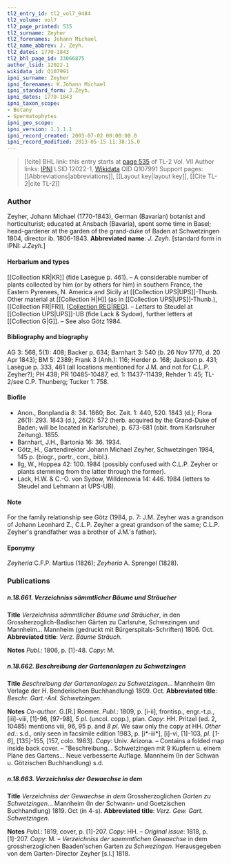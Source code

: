 ```yaml
---
tl2_entry_id: tl2_vol7_0484
tl2_volume: vol7
tl2_page_printed: 535
tl2_surname: Zeyher
tl2_forenames: Johann Michael
tl2_name_abbrev: J. Zeyh.
tl2_dates: 1770-1843
tl2_bhl_page_id: 33066875
author_lsid: 12022-1
wikidata_id: Q107991
ipni_surname: Zeyher
ipni_forenames: K.Johann Michael
ipni_standard_form: J.Zeyh.
ipni_dates: 1770-1843
ipni_taxon_scope: 
- Botany
- Spermatophytes
ipni_geo_scope: 
ipni_version: 1.1.1.1
ipni_record_created: 2003-07-02 00:00:00.0
ipni_record_modified: 2013-05-15 11:38:15.0
---
```


> [!cite] BHL link: this entry starts at [page 535](https://www.biodiversitylibrary.org/page/33066875) of TL-2 Vol. VII
> Author links: [IPNI](https://www.ipni.org/a/12022-1) LSID 12022-1, [Wikidata](https://www.wikidata.org/wiki/Q107991) QID Q107991
> Support pages: [[Abbreviations|abbreviations]], [[Layout key|layout key]], [[Cite TL-2|cite TL-2]]

### Author

Zeyher, Johann Michael (1770-1843), German (Bavarian) botanist and horticulturist; educated at Ansbach (Bavaria), spent some time in Basel; head-gardener at the garden of the grand-duke of Baden at Schwetzingen 1804, director ib. 1806-1843. 
**Abbreviated name**: *J. Zeyh.* \[standard form in IPNI: *J.Zeyh.*\]

#### Herbarium and types

[[Collection KR|KR]] (fide Lasègue p. 461). – A considerable number of plants collected by him (or by others for him) in southern France, the Eastern Pyrenees, N. America and Sicily at [[Collection UPS|UPS]]-Thunb. Other material at [[Collection H|H]] (as in [[Collection UPS|UPS]]-Thunb.), [[Collection FR|FR]], [[Collection REG|REG]](?). – *Letters* to Steudel at [[Collection UPS|UPS]]-UB (fide Lack & Sydow), further letters at [[Collection G|G]]. – See also Götz 1984.

#### Bibliography and biography

AG 3: 568, 5(1): 408; Backer p. 634; Barnhart 3: 540 (b. 26 Nov 1770, d. 20 Apr 1843); BM 5: 2389; Frank 3 (Anh.): 116; Herder p. 168; Jackson p. 431; Lasègue p. 333, 461 (all locations mentioned for J.M. and not for C.L.P. Zeyher?); PH 438; PR 10485-10487, ed. 1: 11437-11439; Rehder 1: 45; TL-2/see C.P. Thunberg; Tucker 1: 758.

#### Biofile

- Anon., Bonplandia 8: 34. 1860; Bot. Zeit. 1: 440, 520. 1843 (d.); Flora 26(1): 293. 1843 (d.), 26(2): 572 (herb. acquired by the Grand-Duke of Baden; will be located in Karlsruhe), p. 673-681 (obit. from Karlsruher Zeitung). 1855.
- Barnhart, J.H., Bartonia 16: 36. 1934.
- Götz, H., Gartendirektor Johann Michael Zeyher, Schwetzingen 1984, 145 p. (biogr., portr., corr., bibl.).
- Ilg, W., Hoppea 42: 100. 1984 (possibly confused with C.L.P. Zeyher or plants stemming from the latter through the former).
- Lack, H.W. & C.-O. von Sydow, Willdenowia 14: 446. 1984 (letters to Steudel and Lehmann at UPS-UB).

#### Note

For the family relationship see Götz (1984, p. 7: J.M. Zeyher was a grandson of Johann Leonhard Z., C.L.P. Zeyher a great grandson of the same; C.L.P. Zeyher's grandfather was a brother of J.M.'s father).

#### Eponymy

*Zeyheria* C.F.P. Martius (1826); *Zeyheria* A. Sprengel (1828).

### Publications

##### n.18.661. Verzeichniss sämmtlicher Bäume und Sträucher

**Title**
*Verzeichniss sämmtlicher Bäume und Sträucher*, in den Grossherzoglich-Badischen Gärten zu Carlsruhe, Schwezingen und Mannheim... Mannheim (gedruckt mit Bürgerspitals-Schriften) 1806. Oct.
**Abbreviated title**: *Verz. Bäume Sträuch.*

**Notes**
*Publ*.: 1806, p. \[1\]-48. *Copy*: M.

##### n.18.662. Beschreibung der Gartenanlagen zu Schwetzingen

**Title**
*Beschreibung der Gartenanlagen zu Schwetzingen*... Mannheim (Im Verlage der H. Benderischen Buchhandlung) 1809. Oct.
**Abbreviated title**: *Beschr. Gart.-Anl. Schwetzingen*.

**Notes**
*Co-author*. G.\[R.\] Roemer.
*Publ*.: 1809, p. \[i-ii\], frontisp., engr.-t.p., \[iii\]-viii, \[1\]-96, \[97-98\], *5 pl*. (uncol. copp.), plan. *Copy*: HH. Pritzel (ed. 2, 10485) mentions viii, 96, 95 p. and *8 pl*. We saw only the copy at HH.
*Other ed*.: s.d., only seen in facsimile edition 1983, p. \[i\*-iii\*\], \[i\]-vi, \[1\]-103, *pl*. \[*1-6*\], \[135\]-155, \[157, colo. 1983\]. *Copy*: Univ. Arizona. – Contains a folded map inside back cover. – "Beschreibung... Schwetzingen mit 9 Kupfern u. einem Plane des Gartens... Neue verbesserte Auflage. Mannheim (In der Schwan u. Götzischen Buchhandlung) s.d.

##### n.18.663. Verzeichniss der Gewaechse in dem

**Title**
*Verzeichniss der Gewaechse in dem* Grossherzoglichen *Garten zu Schwetzingen*... Mannheim (In der Schwann- und Goetzischen Buchhandlung) 1819. Oct (in 4-s).
**Abbreviated title**: *Verz. Gew. Gart. Schwetzingen*.

**Notes**
*Publ*.: 1819, cover, p. \[1\]-207. *Copy*: HH. – *Original issue*: 1818, p. \[1\]-207. *Copy*: M. – *Verzeichniss der saemmtlichen Gewaechse* in dem grossherzoglichen Baaden'schen Garten zu *Schwezingen*. Herausgegeben von dem Garten-Director Zeyher \[s.l.\] 1818.

